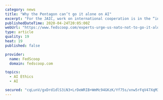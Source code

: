 ```yaml
---
category: news
title: "Why the Pentagon can’t go it alone on AI"
excerpt: "For the JAIC, work on international cooperation is in the “initial stages.” Conversations with NATO allies are primarily focused on “ethics, principles and regulations,” Stephanie Culberson, director of international AI policy at JAIC, told FedScoop. Technical conversations and data sharing comes later, JAIC officials hope."
publishedDateTime: 2020-04-24T20:05:00Z
webUrl: "https://www.fedscoop.com/experts-urge-us-nato-not-to-go-it-alone-on-developing-artificial-intelligence/"
type: article
quality: 19
heat: 19
published: false

provider:
  name: FedScoop
  domain: fedscoop.com

topics:
  - AI Ethics
  - AI

secured: "cqLunV/gxDrd1dlS3iN3+LrDeWRIB+WmMc94GKzK/Yf75s/xnw5rFqV47XqM3Uosyi/I1NH75PaesFd+FiikHsJKd8oGuuFv8TeM7lu/Sft8G/6Qk8NM+i8z9REyZSJmBjNTjtpknamVoExxT3Y01sRkMBI9yHG2+sNh1v9bbcWzJxYs1+3dYOseWuzOPPFezSnJRAQqqNSs6m4wRwk29xfF7YzXJUQUSM6wjDFHhvcG62ra72oatREKTOMvtO9ENam0+9U/hvRmpCSsSWhvmHR3nG7SA8mWeYg9KoFeWp3Fa2M9E1ZcYey5C3qza4y46qSUG9+opsezi03ZuAZ5LAc7iPwcT0Ez6DNN0bKwVaJ0KuojiIfbZJtIjs0Uo0xHxqQY4Sc9PBFdKlHjsCFE2qO7HG6Um4oJh3iI+f1vKUAP6O4LxEXE/zt++lhZEp5Rayqa8iEursyigsV1jcWnNmxiYLoUlRmgaIFA1n57jGo=;k5GzDkAlmZ2PqHc8sxU50w=="
---
```


